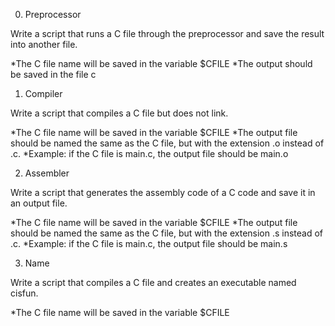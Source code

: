 0. Preprocessor

Write a script that runs a C file through the preprocessor and save the result into another file.

*The C file name will be saved in the variable $CFILE
*The output should be saved in the file c

1. Compiler

Write a script that compiles a C file but does not link.

*The C file name will be saved in the variable $CFILE
*The output file should be named the same as the C file, but with the extension .o instead of .c.
  *Example: if the C file is main.c, the output file should be main.o

2. Assembler

Write a script that generates the assembly code of a C code and save it in an output file.

*The C file name will be saved in the variable $CFILE
*The output file should be named the same as the C file, but with the extension .s instead of .c.
  *Example: if the C file is main.c, the output file should be main.s

3. Name

Write a script that compiles a C file and creates an executable named cisfun.

*The C file name will be saved in the variable $CFILE
